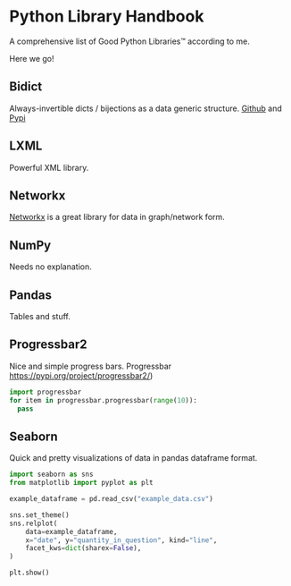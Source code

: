 # Python Library Handbook

A comprehensive list of Good Python Libraries™ according to me.

Here we go!

## Bidict

Always-invertible dicts / bijections as a data generic structure. [Github](https://github.com/jab/bidict9) and [Pypi](https://pypi.org/project/bidict/)

## LXML

Powerful XML library.

## Networkx

[Networkx](https://networkx.org/) is a great library for data in graph/network form. 

## NumPy

Needs no explanation.

## Pandas

Tables and stuff.

## Progressbar2

Nice and simple progress bars. Progressbar https://pypi.org/project/progressbar2/)

```py
import progressbar
for item in progressbar.progressbar(range(10)):
  pass
```

## Seaborn

Quick and pretty visualizations of data in pandas dataframe format.


```py
import seaborn as sns
from matplotlib import pyplot as plt

example_dataframe = pd.read_csv("example_data.csv")

sns.set_theme()
sns.relplot(
    data=example_dataframe,
    x="date", y="quantity_in_question", kind="line",
    facet_kws=dict(sharex=False),
)

plt.show()
```
